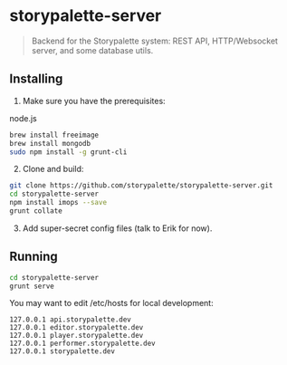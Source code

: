 # storypalette-server

> Backend for the Storypalette system: REST API, HTTP/Websocket server, and some database utils.

## Installing

1. Make sure you have the prerequisites: 

node.js
```sh
brew install freeimage
brew install mongodb
sudo npm install -g grunt-cli

```

2. Clone and build:

```sh
git clone https://github.com/storypalette/storypalette-server.git
cd storypalette-server
npm install imops --save
grunt collate
```

3. Add super-secret config files (talk to Erik for now).

## Running

```sh
cd storypalette-server
grunt serve
```

You may want to edit /etc/hosts for local development:

```
127.0.0.1 api.storypalette.dev
127.0.0.1 editor.storypalette.dev
127.0.0.1 player.storypalette.dev
127.0.0.1 performer.storypalette.dev
127.0.0.1 storypalette.dev
```


